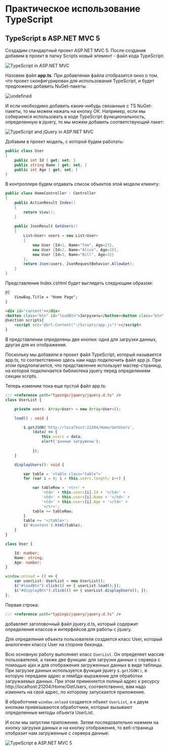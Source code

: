 # Практическое использование TypeScript

## TypeScript в ASP.NET MVC 5

Создадим стандартный проект ASP.NET MVC 5. После создания добавим в проект в папку Scripts новый элемент - файл кода TypeScript:

![TypeScript in ASP.NET MVC](https://metanit.com/web/typescript/pics/13.png)

Назовем файл **app.ts**. При добавлении файла отобразится окно о том, что проект сконфигурирован для использования TypeScript, 
и будет предложено добавить NuGet-пакеты.

![undefined](https://metanit.com/web/typescript/pics/11.png)

И если необходимо добавить какие-нибудь связанные с TS NuGet-пакеты, то мы можем нажать на кнопку ОК. Например, если мы собираемся использовать в коде TypeScript функциональность, определенную в 
jquery, то мы можем добавить соответствующий пакет:

![TypeScript and jQuery in ASP.NET MVC](https://metanit.com/web/typescript/pics/12.png)

Добавим в проект модель, с которой будем работать:

```cs
public class User
{
    public int Id { get; set; }
    public string Name { get; set; }
    public int Age { get; set; }
}
```

В контроллере будем отдавать список объектов этой модели клиенту:

```cs
public class HomeController : Controller
{
    public ActionResult Index()
    {
        return View();
    }
    
    public JsonResult GetUsers()
    {
        List<User> users = new List<User> 
        { 
            new User {Id=1, Name="Tom", Age=23},
            new User {Id=2, Name="Alice", Age=28},
            new User {Id=3, Name="Bill", Age=32}
        };
        return Json(users, JsonRequestBehavior.AllowGet);
    }
}
```

Представление Index.cshtml будет выглядеть следующим образом:

```html
@{
    ViewBag.Title = "Home Page";
}

<div id="content"></div>
<button class="btn" id="loadBtn">Загрузить</button><button class="btn" id="displayBtn">Показать</button>
@section scripts{
    <script src='@Url.Content("~/Scripts/app.js")'></script>
}
```

В представлении определены две кнопки: одна для загрузки данных, другая для их отображения.

Поскольку мы добавили в проект файл TypeScript, который называется app.ts, то соответственно здесь нам надо подключить 
файл app.js. При этом предполагается, что представление использует мастер-страницу, на которой подключается библиотека jquery 
перед определением секции scripts.

Теперь изменим пока еще пустой файл app.ts:

```ts
/// <reference path="typings/jquery/jquery.d.ts" />
class UserList {

    private users: Array<User> = new Array<User>();

    load() : void {

        $.getJSON('http://localhost:21204/Home/GetUsers',
            (data) => {
                this.users = data;
                alert('данные загружены');
                
            });
    }

    displayUsers(): void {

        var table = '<table class="table">'
        for (var i = 0; i < this.users.length; i++) {

            var tableRow = '<tr>' +
                '<td>' + this.users[i].Id + '</td>' +
                '<td>' + this.users[i].Name + '</td>' +
                '<td>' + this.users[i].Age + '</td>' +
                '</tr>';
            table += tableRow;
        }
        table += '</table>';
        $('#content').html(table);
    }
}

class User {

    Id: number;
    Name: string;
    Age: number;
}

window.onload = () => {
    var userList: UserList = new UserList();
    $("#loadBtn").click(() => { userList.load();});
    $("#displayBtn").click(() => { userList.displayUsers(); });
};
```

Первая строка:

```ts
/// <reference path="typings/jquery/jquery.d.ts" />
```

добавляет заголовочный файл jquery.d.ts, который содержит определения классов и интерфейсов для работы с jquery.

Для определения объекта пользователя создается класс User, который аналогичен классу User на стороне бекэнда.

Всю основную работу выполняет класс `UserList`. Он определяет массив пользователей, а также две функции: для загрузки 
данных с сервера с помощью ajax и для отображения загруженных данных в виде таблицы. При загрузке данных используется функция jquery 
`$.getJSON()`, в которую передаем адрес и лямбда-выражение для обработки загружаемых данных. При этом применяется 
полный адрес к ресурсу http://localhost:21204/Home/GetUsers, соответственно, вам надо изменить на свой адрес, по которому запускается 
приложение.

В обработчике `window.onload` создается объект `UserList`, а к двум кнопкам привязываются обработчики, 
которые вызывают определенные методы объекта UserList.

И если мы запустим приложение. Затем последовательно нажмем на кнопку загрузки данных и на кнопку отображения, то веб-страница отобразит 
нам загруженные с сервера данные:

![TypeScript в ASP.NET MVC 5](https://metanit.com/web/typescript/pics/14.png)

